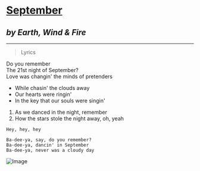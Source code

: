 # **[September](https://genius.com/Earth-wind-and-fire-september-lyrics)**
## *by Earth, Wind & Fire*
---

> Lyrics

Do you remember  
The 21st night of September?  
Love was changin' the minds of pretenders  
- While chasin' the clouds away
- Our hearts were ringin'
- In the key that our souls were singin'
1) As we danced in the night, remember
2) How the stars stole the night away, oh, yeah

`Hey, hey, hey`
```
Ba-dee-ya, say, do you remember?
Ba-dee-ya, dancin' in September
Ba-dee-ya, never was a cloudy day
```

![Image](https://t2.genius.com/unsafe/655x655/https%3A%2F%2Fimages.genius.com%2Fb680e9bcd6301c41196eb7f59f8326ab.1000x1000x1.png)

